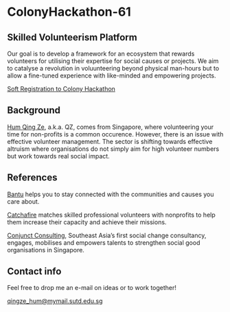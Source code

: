 # ColonyHackathon-61

## Skilled Volunteerism Platform

Our goal is to develop a framework for an ecosystem that rewards volunteers for utilising their expertise for social causes or projects. We aim to catalyse a revolution in voluunteering beyond physical man-hours but to allow a fine-tuned experience with like-minded and empowering projects.

[Soft Registration to Colony Hackathon](https://github.com/JoinColony/colonyHackathon/issues/61)

## Background   

[Hum Qing Ze](https://github.com/Fishbiscuit), a.k.a. QZ, comes from Singapore, where volunteering your time for non-profits is a common occurence. However, there is an issue with effective volunteer management. The sector is shifting towards effective altruism where organisations do not simply aim for high volunteer numbers but work towards real social impact.

## References

[Bantu](https://www.bantu.life) helps you to stay connected with the communities and causes you care about.

[Catchafire](https://www.catchafire.org) matches skilled professional volunteers with nonprofits to help them increase their capacity and achieve their missions.

[Conjunct Consulting](http://conjunctconsulting.org), Southeast Asia’s first social change consultancy, engages, mobilises and empowers talents to strengthen social good organisations in Singapore.

## Contact info

Feel free to drop me an e-mail on ideas or to work together!

qingze_hum@mymail.sutd.edu.sg

